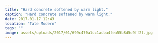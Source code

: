 ```yaml
---
title: "Hard concrete softened by warm light."
caption: "Hard concrete softened by warm light."
date: 2017-01-17 12:43
location: "Tate Modern"
tags: ""
image: assets/uploads/2017/01/699c470a1cc1acba4fea55b8d5d9ff2f.jpg
---
```

